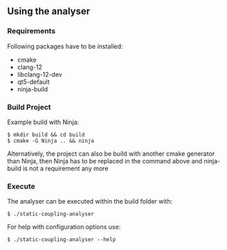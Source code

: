 ## Using the analyser
### Requirements
Following packages have to be installed:
- cmake
- clang-12
- libclang-12-dev
- qt5-default
- ninja-build
### Build Project
Example build with Ninja:

    $ mkdir build && cd build
    $ cmake -G Ninja .. && ninja
Alternatively, the project can also be build with another cmake generator than Ninja, then Ninja has to be replaced in the command above and ninja-build is not a requirement any more
### Execute
The analyser can be executed within the build folder with:

    $ ./static-coupling-analyser

For help with configuration options use:

    $ ./static-coupling-analyser --help
